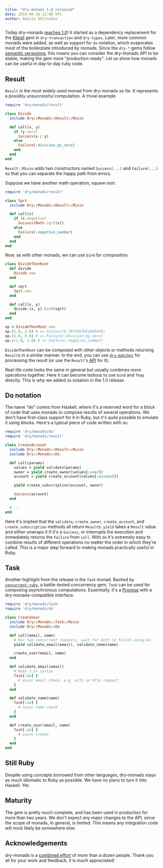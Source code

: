 ```yaml
---
title: "dry-monads 1.0 released"
date: 2018-06-26 12:00 UTC
author: Nikita Shilnikov
---
```


Today dry-monads [reaches 1.0](https://github.com/dry-rb/dry-monads/releases/tag/v1.0.0)! It started as a dependency replacement for the [Kleisli](https://github.com/txus/kleisli) gem in `dry-transaction` and `dry-types`. Later, more common monads were added, as well as support for `do` notation, which evaporates most of the boilerplate introduced by monads. Since the `dry-*` gems follow [semantic versioning](https://semver.org/spec/v2.0.0.html), this means you can consider the dry-monads API to be stable, making the gem more "production-ready". Let us show how monads can be useful in day-to-day ruby code.

## Result

`Result` is the most widely used monad from dry-monads so far. It represents a possibly unsuccessful computation. A trivial example:

```ruby
require 'dry/monads/result'

class Divide
  include Dry::Monads::Result::Mixin

  def call(x, y)
    if !y.zero?
      Success(x / y)
    else
      Failure(:division_by_zero)
    end
  end
end
```

`Result::Mixin` adds two constructors named `Success(...)` and `Failure(...)` so that you can separate the happy path from errors.

Suppose we have another math operation, square root:

```ruby
require 'dry/monads/result'

class Sqrt
  include Dry::Monads::Result::Mixin

  def call(x)
    if !x.negative?
      Success(Math.sqrt(x))
    else
      Failure(:negative_number)
    end
  end
end
```

Now, as with other monads, we can use `bind` for composition:

```ruby
class DivideThenRoot
  def divide
    Divide.new
  end

  def sqrt
    Sqrt.new
  end

  def call(x, y)
    divide.(x, y).bind(sqrt)
  end
end
```

```ruby
op = DivideThenRoot.new
op.(1.0, 2.0) # => Success(0.7071067811865476)
op.(1.0, 0.0) # => Failure(:division_by_zero)
op.(-1.0, 2.0) # => Failure(:negative_number)
```

`DivideThenRoot` can be composed with other objects or methods returning `Result`s in a similar manner. In the end, you can use [`dry-matcher`](/gems/dry-matcher/0.8/result-matcher) for processing the result (or use the `Result`'s [API](/gems/dry-monads/1.0/result) for it).

Real-life code looks the same in general but usually combines more operations together. Here it can become tedious to use `bind` and `fmap` directly. This is why we added `do` notation in the 1.0 release.

## Do notation

The name "do" comes from Haskell, where it's a reserved word for a block of code that uses monads to compose results of several operations. We don't have first-class support for it in Ruby, but it's quite possible to emulate it using blocks. Here's a typical piece of code written with `do`:

```ruby
require 'dry/monads/do'
require 'dry/monads/result'

class CreateAccount
  include Dry::Monads::Result::Mixin
  include Dry::Monads::Do

  def call(params)
    values = yield validate(params)
    owner = yield create_owner(values[:user])
    account = yield create_account(values[:account])

    yield create_subscription(account, owner)

    Success(account)
  end

  # ...
end
```

Here it's implied that the `validate`, `create_owner`, `create_account`, and `create_subscription` methods all return `Result`s. `yield` takes a `Result` value and either unwraps it if it's a `Success`, or interrupts the execution and immediately returns the `Failure` from `call`. With `do` it's extremely easy to combine results of different operations no matter the order in which they're called. This is a major step forward to making monads practically useful in Ruby.

## Task

Another highlight from the release is the `Task` monad. Backed by [`concurrent-ruby`](https://github.com/ruby-concurrency/concurrent-ruby), a battle-tested concurrency gem, `Task` can be used for composing asynchronous computations. Essentially, it's a [Promise](https://ruby-concurrency.github.io/concurrent-ruby/main/Concurrent/Promises.html) with a dry-monads-compatible interface.

```ruby
require 'dry/monads/task'
require 'dry/monads/do'

class CreateUser
  include Dry::Monads::Task::Mixin
  include Dry::Monads::Do

  def call(email, name)
    # Run two concurrent requests, wait for both to finish using Do
    yield validate_email(email), validate_name(name)

    create_user(email, name)
  end

  def validate_email(email)
    # Ruby 2.5+ syntax
    Task[:io] {
      # async email check, e.g. with an http request
    }
  end

  def validate_name(name)
    Task[:io] {
      # async name check
    }
  end

  def create_user(email, name)
    Task[:io] {
      # async create
    }
  end
end
```

## Still Ruby

Despite using concepts borrowed from other languages, dry-monads stays as much idiomatic to Ruby as possible. We have no plans to turn it into Haskell. Yet.

## Maturity

The gem is pretty much complete, and has been used in production for more than two years. We don't expect any major changes to the API, since the scope of monads, in general, is limited. This means any integration code will most likely be somewhere else.

## Acknowledgements

dry-monads is a [combined effort](https://github.com/dry-rb/dry-monads/graphs/contributors?type=a) of more than a dozen people. Thank you all for your work and feedback, it is much appreciated!
